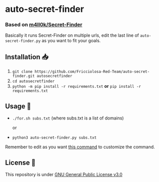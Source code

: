 # auto-secret-finder
### Based on [m4ll0k/Secret-Finder](https://github.com/m4ll0k/SecretFinder)

Basically it runs Secret-Finder on multiple urls, edit the last line of
`auto-secret-finder.py` as you want to fit your goals.

## Installation 📥

1. `git clone https://github.com/Fricciolosa-Red-Team/auto-secret-finder.git autosecretfinder`
2. `cd autosecretfinder`
3. `python -m pip install -r requirements.txt` **or** `pip install -r requirements.txt`

## Usage 🚀
- `./for.sh subs.txt` (where subs.txt is a list of domains)

  or 

- `python3 auto-secret-finder.py subs.txt`

Remember to edit as you want [this command](https://github.com/Fricciolosa-Red-Team/auto-secret-finder/blob/main/auto-secret-finder.py#L33) to customize the command.

## License 📜

This repository is under [GNU General Public License v3.0](https://github.com/Fricciolosa-Red-Team/auto-secret-finder/blob/main/LICENSE)
